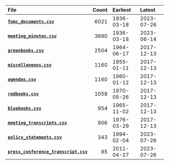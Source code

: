 | File                                                                    |   Count | Earliest   | Latest     |
|:------------------------------------------------------------------------|--------:|:-----------|:-----------|
| [**`fomc_documents.csv`**](fomc_documents.md)                           |    6021 | 1936-03-18 | 2023-07-26 |
| [**`meeting_minutes.csv`**](meeting_minutes.md)                         |    3690 | 1936-03-18 | 2023-06-14 |
| [**`greenbooks.csv`**](greenbooks.md)                                   |    2504 | 1964-06-17 | 2017-12-13 |
| [**`miscellaneous.csv`**](miscellaneous.md)                             |    1160 | 1955-01-11 | 2017-12-13 |
| [**`agendas.csv`**](agendas.md)                                         |    1160 | 1960-01-12 | 2017-12-13 |
| [**`redbooks.csv`**](redbooks.md)                                       |    1058 | 1970-05-26 | 2017-12-13 |
| [**`bluebooks.csv`**](bluebooks.md)                                     |     954 | 1965-11-02 | 2017-12-13 |
| [**`meeting_transcripts.csv`**](meeting_transcripts.md)                 |     906 | 1976-03-29 | 2017-12-13 |
| [**`policy_statements.csv`**](policy_statements.md)                     |     343 | 1994-02-04 | 2023-07-26 |
| [**`press_conference_transcript.csv`**](press_conference_transcript.md) |      85 | 2011-04-27 | 2023-07-26 |